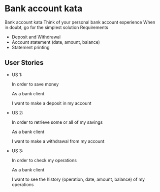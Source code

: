 # Bank account kata

Bank account kata Think of your personal bank account experience When in doubt, go for the simplest solution Requirements
- Deposit and Withdrawal
- Account statement (date, amount, balance)
- Statement printing

## User Stories
- US 1:

  In order to save money

  As a bank client

  I want to make a deposit in my account

- US 2:

  In order to retrieve some or all of my savings

  As a bank client

  I want to make a withdrawal from my account

- US 3:

  In order to check my operations

  As a bank client

  I want to see the history (operation, date, amount, balance) of my operations